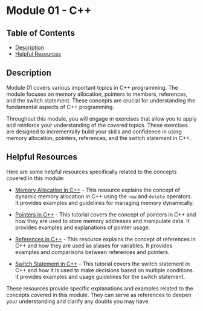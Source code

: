 # Module 01 - C++

## Table of Contents

- [Description](#description)
- [Helpful Resources](#helpful-resources)

## Description

Module 01 covers various important topics in C++ programming. The module focuses on memory allocation, pointers to members, references, and the switch statement. These concepts are crucial for understanding the fundamental aspects of C++ programming.

Throughout this module, you will engage in exercises that allow you to apply and reinforce your understanding of the covered topics. These exercises are designed to incrementally build your skills and confidence in using memory allocation, pointers, references, and the switch statement in C++.

## Helpful Resources

Here are some helpful resources specifically related to the concepts covered in this module:

- [Memory Allocation in C++](https://www.geeksforgeeks.org/dynamic-memory-allocation-in-c-using-new-and-delete-operators/) - This resource explains the concept of dynamic memory allocation in C++ using the `new` and `delete` operators. It provides examples and guidelines for managing memory dynamically.

- [Pointers in C++](https://www.geeksforgeeks.org/pointers-c-examples/) - This tutorial covers the concept of pointers in C++ and how they are used to store memory addresses and manipulate data. It provides examples and explanations of pointer usage.

- [References in C++](https://www.geeksforgeeks.org/references-in-c/) - This resource explains the concept of references in C++ and how they are used as aliases for variables. It provides examples and comparisons between references and pointers.

- [Switch Statement in C++](https://www.geeksforgeeks.org/switch-statement-cc/) - This tutorial covers the switch statement in C++ and how it is used to make decisions based on multiple conditions. It provides examples and usage guidelines for the switch statement.

These resources provide specific explanations and examples related to the concepts covered in this module. They can serve as references to deepen your understanding and clarify any doubts you may have.
